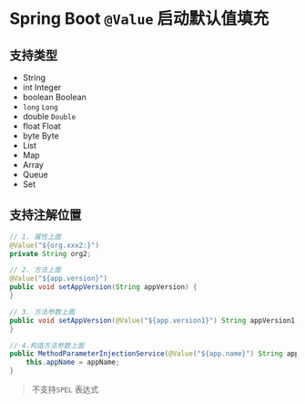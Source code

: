 # Spring Boot `@Value` 启动默认值填充

## 支持类型

* String
* int Integer
* boolean Boolean
* `long` `Long`
* double `Double` 
* float Float
* byte Byte
* List
* Map
* Array
* Queue
* Set

## 支持注解位置

```java
// 1. 属性上面
@Value("${org.xxx2:}")
private String org2;

// 2. 方法上面
@Value("${app.version}")
public void setAppVersion(String appVersion) {
}

// 3. 方法参数上面
public void setAppVersion(@Value("${app.version1}") String appVersion1, String hh, @Value("${app.flagA}") Boolean flagA) {
}

// 4.构造方法参数上面
public MethodParameterInjectionService(@Value("${app.name}") String appName) {
    this.appName = appName;
}
```

> 不支持`SPEL` 表达式
